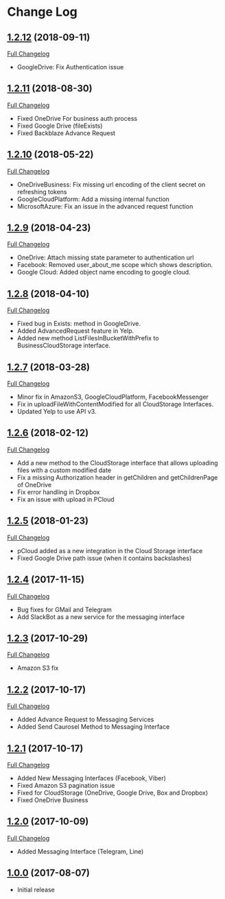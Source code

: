 # Change Log

## [1.2.12](https://github.com/CloudRail/cloudrail-si-xamarin-android-sdk/tree/1.2.12) (2018-09-11)
[Full Changelog](https://github.com/CloudRail/cloudrail-si-xamarin-android-sdk/compare/1.2.11...1.2.12)

* GoogleDrive: Fix Authentication issue

## [1.2.11](https://github.com/CloudRail/cloudrail-si-xamarin-android-sdk/tree/1.2.11) (2018-08-30)
[Full Changelog](https://github.com/CloudRail/cloudrail-si-xamarin-android-sdk/compare/1.2.10...1.2.11)

* Fixed OneDrive For business auth process
* Fixed Google Drive (fileExists)
* Fixed Backblaze Advance Request

## [1.2.10](https://github.com/CloudRail/cloudrail-si-xamarin-android-sdk/tree/1.2.10) (2018-05-22)
[Full Changelog](https://github.com/CloudRail/cloudrail-si-xamarin-android-sdk/compare/1.2.9...1.2.10)

* OneDriveBusiness: Fix missing url encoding of the client secret on refreshing tokens
* GoogleCloudPlatform: Add a missing internal function
* MicrosoftAzure: Fix an issue in the advanced request function

## [1.2.9](https://github.com/CloudRail/cloudrail-si-xamarin-android-sdk/tree/1.2.9) (2018-04-23)
[Full Changelog](https://github.com/CloudRail/cloudrail-si-xamarin-android-sdk/compare/1.2.8...1.2.9)

* OneDrive: Attach missing state parameter to authentication url
* Facebook: Removed user_about_me scope which shows description.
* Google Cloud: Added object name encoding to google cloud.

## [1.2.8](https://github.com/CloudRail/cloudrail-si-xamarin-android-sdk/tree/1.2.8) (2018-04-10)
[Full Changelog](https://github.com/CloudRail/cloudrail-si-xamarin-android-sdk/compare/1.2.7...1.2.8)

* Fixed bug in Exists: method in GoogleDrive.
* Added AdvancedRequest feature in Yelp.
* Added new method ListFilesInBucketWithPrefix to BusinessCloudStorage interface.

## [1.2.7](https://github.com/CloudRail/cloudrail-si-xamarin-android-sdk/tree/1.2.7) (2018-03-28)
[Full Changelog](https://github.com/CloudRail/cloudrail-si-xamarin-android-sdk/compare/1.2.6...1.2.7)

* Minor fix in AmazonS3, GoogleCloudPlatform, FacebookMessenger
* Fix in uploadFileWithContentModified for all CloudStorage Interfaces.
* Updated Yelp to use API v3.

## [1.2.6](https://github.com/CloudRail/cloudrail-si-xamarin-android-sdk/tree/1.2.6) (2018-02-12)
[Full Changelog](https://github.com/CloudRail/cloudrail-si-xamarin-android-sdk/compare/1.2.5...1.2.6)

* Add a new method to the CloudStorage interface that allows uploading files with a custom modified date
* Fix a missing Authorization header in getChildren and getChildrenPage of OneDrive
* Fix error handling in Dropbox
* Fix an issue with upload in PCloud

## [1.2.5](https://github.com/CloudRail/cloudrail-si-xamarin-android-sdk/tree/1.2.5) (2018-01-23)
[Full Changelog](https://github.com/CloudRail/cloudrail-si-xamarin-android-sdk/compare/1.2.4...1.2.5)

* pCloud added as a new integration in the Cloud Storage interface
* Fixed Google Drive path issue (when it contains backslashes)

## [1.2.4](https://github.com/CloudRail/cloudrail-si-xamarin-android-sdk/tree/1.2.4) (2017-11-15)
[Full Changelog](https://github.com/CloudRail/cloudrail-si-xamarin-android-sdk/compare/1.2.3...1.2.4)

* Bug fixes for GMail and Telegram
* Add SlackBot as a new service for the messaging interface

## [1.2.3](https://github.com/CloudRail/cloudrail-si-xamarin-android-sdk/tree/1.2.3) (2017-10-29)
[Full Changelog](https://github.com/CloudRail/cloudrail-si-xamarin-android-sdk/compare/1.2.2...1.2.3)

* Amazon S3 fix

## [1.2.2](https://github.com/CloudRail/cloudrail-si-xamarin-android-sdk/tree/1.2.2) (2017-10-17)
[Full Changelog](https://github.com/CloudRail/cloudrail-si-xamarin-android-sdk/compare/1.2.1...1.2.2)

* Added Advance Request to Messaging Services
* Added Send Caurosel Method to Messaging Interface

## [1.2.1](https://github.com/CloudRail/cloudrail-si-xamarin-android-sdk/tree/1.2.1) (2017-10-17)
[Full Changelog](https://github.com/CloudRail/cloudrail-si-xamarin-android-sdk/compare/1.2.0...1.2.1)

* Added New Messaging Interfaces (Facebook, Viber)
* Fixed Amazon S3 pagination issue
* Fixed for CloudStorage (OneDrive, Google Drive, Box and Dropbox)
* Fixed OneDrive Business

## [1.2.0](https://github.com/CloudRail/cloudrail-si-xamarin-android-sdk/tree/1.2.0) (2017-10-09)
[Full Changelog](https://github.com/CloudRail/cloudrail-si-android-sdk/compare/1.2.0...1.0.0)

* Added Messaging Interface (Telegram, Line)

## [1.0.0](https://github.com/CloudRail/cloudrail-si-xamarin-android-sdk/tree/1.0.0) (2017-08-07)
- Initial release
